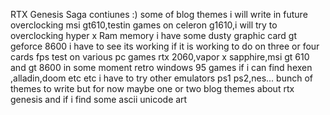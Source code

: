 RTX Genesis Saga contiunes :)
some of blog themes i will write in future overclocking msi gt610,testin games on celeron g1610,i will try to overclocking hyper x Ram memory
i have some dusty graphic card gt geforce 8600 i have to see its working 
if it is working to do on 
three or four cards fps test on various pc games
rtx 2060,vapor x sapphire,msi gt 610 and gt 8600
in some moment retro windows 95 games if i can find hexen ,alladin,doom etc etc
i have to try other emulators ps1 ps2,nes...
bunch of themes to write
but for now maybe one or two blog themes about rtx genesis and if i find some ascii unicode art 
